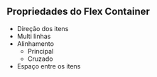 ## Propriedades do Flex Container

* Direção dos itens
* Multi linhas
* Alinhamento
    * Principal
    * Cruzado
* Espaço entre os itens